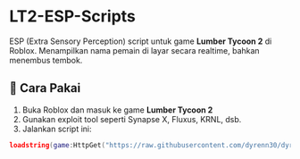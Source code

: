 # LT2-ESP-Scripts

ESP (Extra Sensory Perception) script untuk game **Lumber Tycoon 2** di Roblox. Menampilkan nama pemain di layar secara realtime, bahkan menembus tembok.

## 🔧 Cara Pakai

1. Buka Roblox dan masuk ke game **Lumber Tycoon 2**
2. Gunakan exploit tool seperti Synapse X, Fluxus, KRNL, dsb.
3. Jalankan script ini:

```lua
loadstring(game:HttpGet("https://raw.githubusercontent.com/dyrenn30/dyren/refs/heads/main/esp_v2.lua"))()
